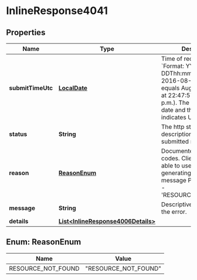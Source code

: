 
# InlineResponse4041

## Properties
Name | Type | Description | Notes
------------ | ------------- | ------------- | -------------
**submitTimeUtc** | [**LocalDate**](LocalDate.md) | Time of request in UTC. &#x60;Format: YYYY-MM-DDThh:mm:ssZ&#x60;  Example 2016-08-11T22:47:57Z equals August 11, 2016, at 22:47:57 (10:47:57 p.m.). The T separates the date and the time. The Z indicates UTC.  |  [optional]
**status** | **String** | The http status description of the submitted request. |  [optional]
**reason** | [**ReasonEnum**](#ReasonEnum) | Documented reason codes. Client should be able to use the key for generating their own error message Possible Values:   - &#39;RESOURCE_NOT_FOUND&#39;  |  [optional]
**message** | **String** | Descriptive message for the error. |  [optional]
**details** | [**List&lt;InlineResponse4006Details&gt;**](InlineResponse4006Details.md) |  |  [optional]


<a name="ReasonEnum"></a>
## Enum: ReasonEnum
Name | Value
---- | -----
RESOURCE_NOT_FOUND | &quot;RESOURCE_NOT_FOUND&quot;



